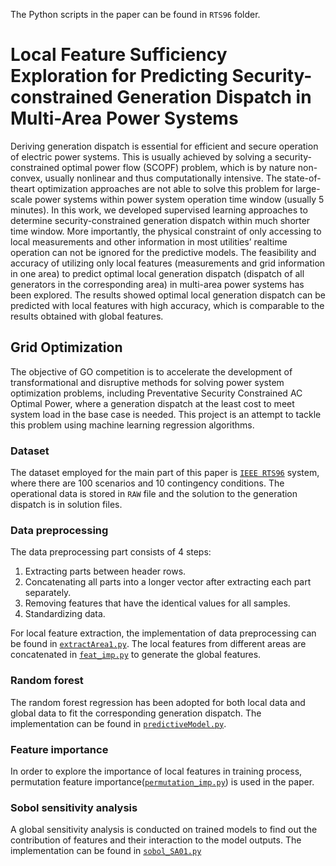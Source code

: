 The Python scripts in the paper can be found in `RTS96` folder.
# Local Feature Sufficiency Exploration for Predicting Security-constrained Generation Dispatch in Multi-Area Power Systems
Deriving generation dispatch is essential for efficient
and secure operation of electric power systems. This is usually
achieved by solving a security-constrained optimal power flow
(SCOPF) problem, which is by nature non-convex, usually
nonlinear and thus computationally intensive. The state-of-theart
optimization approaches are not able to solve this problem
for large-scale power systems within power system operation
time window (usually 5 minutes). In this work, we developed
supervised learning approaches to determine security-constrained
generation dispatch within much shorter time window. More
importantly, the physical constraint of only accessing to local
measurements and other information in most utilities’ realtime
operation can not be ignored for the predictive models.
The feasibility and accuracy of utilizing only local features
(measurements and grid information in one area) to predict
optimal local generation dispatch (dispatch of all generators in
the corresponding area) in multi-area power systems has been
explored. The results showed optimal local generation dispatch
can be predicted with local features with high accuracy, which
is comparable to the results obtained with global features.
## Grid Optimization

The objective of GO competition is to accelerate the development of transformational and disruptive methods for solving power system optimization problems, including Preventative Security Constrained AC Optimal Power, where a generation dispatch at the least cost to meet system load in the base case is needed. This project is an attempt to tackle this problem using machine learning regression algorithms.

### Dataset
The dataset employed for the main part of this paper is [`IEEE RTS96`](https://gocompetition.energy.gov/sites/default/files/dataset/Phase_0_RTS96.zip) system, where there are 100 scenarios and 10 contingency conditions. The operational data is stored in `RAW` file and the solution to the generation dispatch is in solution files.

### Data preprocessing
The data preprocessing part consists of 4 steps:
1. Extracting parts between header rows.
2. Concatenating all parts into a longer vector after extracting each part separately.
3. Removing features that have the identical values for all samples.
4. Standardizing data.

For local feature extraction, the implementation of data preprocessing can be found in [`extractArea1.py`](./RTS96/extractArea1.py). The local features from different areas are concatenated in [`feat_imp.py`](./RTS96/feat_imp.py) to generate the global features.

### Random forest
The random forest regression has been adopted for both local data and global data to fit the corresponding generation dispatch. The implementation can be found in [`predictiveModel.py`](./RTS96/predictiveModel.py).

### Feature importance
In order to explore the importance of local features in training process, permutation feature importance([`permutation_imp.py`](./RTS96/permutation_imp.py)) is used in the paper.

### Sobol sensitivity analysis
A global sensitivity analysis is conducted on trained models to find out the contribution of features and their interaction to the model outputs. The implementation can be found in [`sobol_SA01.py`](./RTS96/sobol_SA01.py)
